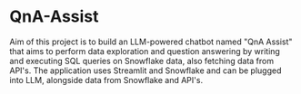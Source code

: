# QnA-Assist
Aim of this project is to build an LLM-powered chatbot named "QnA Assist" that aims to perform data exploration and question answering by writing and executing SQL queries on Snowflake data, also fetching data from API's. The application uses Streamlit and Snowflake and can be plugged into LLM, alongside data from Snowflake and API's.
